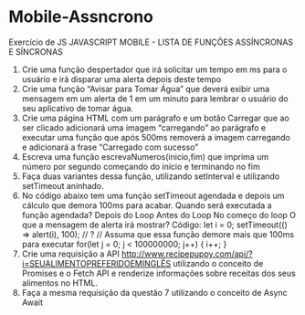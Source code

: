 # Mobile-Assncrono
Exercício de JS
JAVASCRIPT MOBILE - LISTA DE FUNÇÕES ASSÍNCRONAS E SÍNCRONAS
1) Crie uma função despertador que irá solicitar um tempo em ms para o usuário e irá
disparar uma alerta depois deste tempo
2) Crie uma função “Avisar para Tomar Água” que deverá exibir uma mensagem em
um alerta de 1 em um minuto para lembrar o usuário do seu aplicativo de tomar
água.
3) Crie uma página HTML com um parágrafo e um botão Carregar que ao ser clicado
adicionará uma imagem “carregando” ao parágrafo e executar uma função que após
500ms removerá a imagem carregando e adicionará a frase “Carregado com
sucesso”
4) Escreva uma função escrevaNumeros(inicio,fim) que imprima um número por
segundo começando do início e terminando no fim
5) Faça duas variantes dessa função, utilizando setInterval e utilizando setTimeout
aninhado.
6) No código abaixo tem uma função setTimeout agendada e depois um cálculo que
demora 100ms para acabar. Quando será executada a função agendada?
Depois do Loop
Antes do Loop
No começo do loop
O que a mensagem de alerta irá mostrar?
Código:
let i = 0;
setTimeout(() => alert(i), 100); // ?
// Assuma que essa função demore mais que 100ms para executar
for(let j = 0; j < 100000000; j++) {
i++;
}
7) Crie uma requisição a API
http://www.recipepuppy.com/api/?i=SEUALIMENTOPREFERIDOEMINGLÊS
utilizando o conceito de Promises e o Fetch API e renderize informações sobre
receitas dos seus alimentos no HTML.
8) Faça a mesma requisição da questão 7 utilizando o conceito de Async Await
